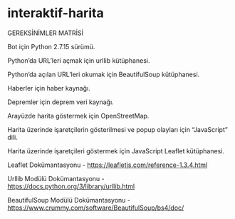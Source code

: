 # interaktif-harita

GEREKSİNİMLER MATRİSİ

Bot için Python 2.7.15 sürümü.

Python’da URL’leri açmak için urllib kütüphanesi.

Python’da açılan URL’leri okumak için BeautifulSoup kütüphanesi.

Haberler için haber kaynağı.

Depremler için deprem veri kaynağı.

Arayüzde harita göstermek için OpenStreetMap.

Harita üzerinde işaretçilerin gösterilmesi ve popup olayları için “JavaScript” dili.

Harita üzerinde işaretçileri göstermek için JavaScript Leaflet kütüphanesi.



Leaflet Dokümantasyonu - https://leafletjs.com/reference-1.3.4.html

Urllib Modülü Dokümantasyonu - https://docs.python.org/3/library/urllib.html

BeautifulSoup Modülü Dokümantasyonu - https://www.crummy.com/software/BeautifulSoup/bs4/doc/

